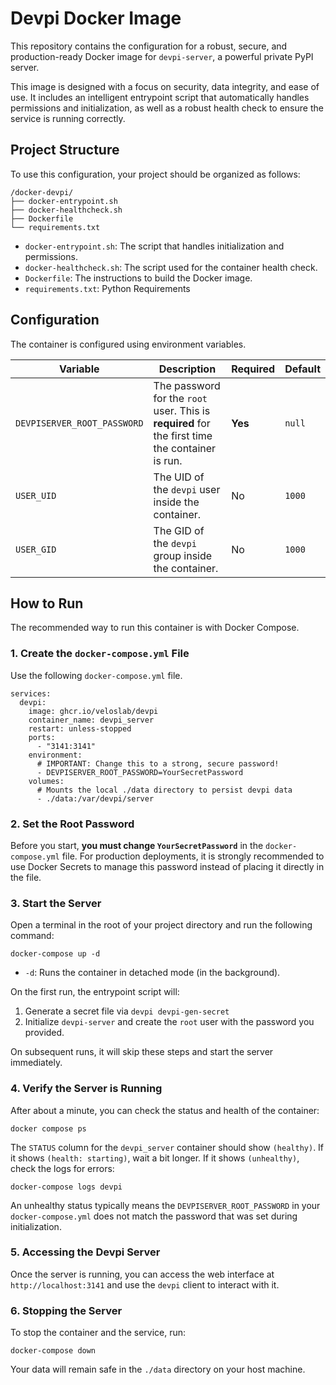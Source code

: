 # Devpi Docker Image

This repository contains the configuration for a robust, secure, and production-ready Docker image for `devpi-server`, a powerful private PyPI server.

This image is designed with a focus on security, data integrity, and ease of use. It includes an intelligent entrypoint script that automatically handles permissions and initialization, as well as a robust health check to ensure the service is running correctly.

## Project Structure

To use this configuration, your project should be organized as follows:

```
/docker-devpi/
├── docker-entrypoint.sh
├── docker-healthcheck.sh
├── Dockerfile
└── requirements.txt
```
- `docker-entrypoint.sh`: The script that handles initialization and permissions.
- `docker-healthcheck.sh`: The script used for the container health check.
- `Dockerfile`: The instructions to build the Docker image.
- `requirements.txt`: Python Requirements

## Configuration

The container is configured using environment variables.

| Variable                    | Description                                                                                             | Required | Default             |
| --------------------------- | ------------------------------------------------------------------------------------------------------- | -------- | ------------------- |
| `DEVPISERVER_ROOT_PASSWORD` | The password for the `root` user. This is **required** for the first time the container is run.           | **Yes**  | `null`              |
| `USER_UID`                  | The UID of the `devpi` user inside the container.                                                       | No       | `1000`              |
| `USER_GID`                  | The GID of the `devpi` group inside the container.                                                      | No       | `1000`              |

## How to Run

The recommended way to run this container is with Docker Compose.

### 1. Create the `docker-compose.yml` File

Use the following `docker-compose.yml` file.

```
services:
  devpi:
    image: ghcr.io/veloslab/devpi
    container_name: devpi_server
    restart: unless-stopped
    ports:
      - "3141:3141"
    environment:
      # IMPORTANT: Change this to a strong, secure password!
      - DEVPISERVER_ROOT_PASSWORD=YourSecretPassword
    volumes:
      # Mounts the local ./data directory to persist devpi data
      - ./data:/var/devpi/server
```

### 2. Set the Root Password

Before you start, **you must change `YourSecretPassword`** in the `docker-compose.yml` file. For production deployments, it is strongly recommended to use Docker Secrets to manage this password instead of placing it directly in the file.

### 3. Start the Server

Open a terminal in the root of your project directory and run the following command:

```
docker-compose up -d
```
- `-d`: Runs the container in detached mode (in the background).

On the first run, the entrypoint script will:
1.  Generate a secret file via `devpi devpi-gen-secret`
2.  Initialize `devpi-server` and create the `root` user with the password you provided.

On subsequent runs, it will skip these steps and start the server immediately.

### 4. Verify the Server is Running

After about a minute, you can check the status and health of the container:

```
docker compose ps
```

The `STATUS` column for the `devpi_server` container should show `(healthy)`. If it shows `(health: starting)`, wait a bit longer. If it shows `(unhealthy)`, check the logs for errors:

```
docker-compose logs devpi
```

An unhealthy status typically means the `DEVPISERVER_ROOT_PASSWORD` in your `docker-compose.yml` does not match the password that was set during initialization.

### 5. Accessing the Devpi Server

Once the server is running, you can access the web interface at `http://localhost:3141` and use the `devpi` client to interact with it.

### 6. Stopping the Server

To stop the container and the service, run:

```
docker-compose down
```

Your data will remain safe in the `./data` directory on your host machine.
